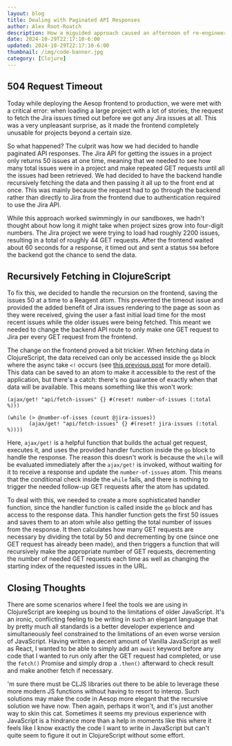```yaml
---
layout: blog
title: Dealing with Paginated API Responses
author: Alex Root-Roatch
description: How a miguided approach caused an afternoon of re-engineering
date: 2024-10-29T22:17:10-6:00
updated: 2024-10-29T22:17:10-6:00
thumbnail: /img/code-banner.jpg
category: [Clojure]
---
```


## 504 Request Timeout

Today while deploying the Aesop frontend to production, we were met with a critical error: when loading a large project with a lot of stories, the request to fetch the Jira issues timed out before we got any Jira issues at all. This was a very unpleasant surprise, as it made the frontend completely unusable for projects beyond a certain size. 

So what happened? The culprit was how we had decided to handle paginated API responses. The Jira API for getting the issues in a project only returns 50 issues at one time, meaning that we needed to see how many total issues were in a project and make repeated GET requests until all the issues had been retrieved. We had decided to have the backend handle recursively fetching the data and then passing it all up to the front end at once. This was mainly because the request had to go through the backend rather than directly to Jira from the frontend due to authentication required to use the Jira API. 

While this approach worked swimmingly in our sandboxes, we hadn't thought about how long it might take when project sizes grow into four-digit numbers. The Jira project we were trying to load had roughly 2200 issues, resulting in a total of roughly 44 GET requests. After the frontend waited about 60 seconds for a response, it timed out and sent a status `504` before the backend got the chance to send the data. 

## Recursively Fetching in ClojureScript

To fix this, we decided to handle the recursion on the frontend, saving the issues 50 at a time to a Reagent atom. This prevented the timeout issue and provided the added benefit of Jira issues rendering to the page as soon as they were received, giving the user a fast initial load time for the most recent issues while the older issues were being fetched. This meant we needed to change the backend API route to only make one GET request to Jira per every GET request from the frontend.

The change on the frontend proved a bit trickier. When fetching data in ClojureScript, the data received can only be accessed inside the `go` block where the async take `<!` occurs (see [this previous post](https://arootroatch-blog.vercel.app/fetch-requests-in-clojurescript) for more detail). This data can be saved to an atom to make it accessible to the rest of the application, but there's a catch: there's no guarantee of exactly when that data will be available. This means something like this won't work: 

```
(ajax/get! "api/fetch-issues" {} #(reset! number-of-issues (:total %)))

(while (> @number-of-isses (count @jira-issues)) 
       (ajax/get! "api/fetch-issues" {} #(reset! jira-issues (:total %))))
```

Here, `ajax/get!` is a helpful function that builds the actual get request, executes it, and uses the provided handler function inside the `go` block to handle the response. The reason this doesn't work is because the `while` will be evaluated immediately after the `ajax/get!` is invoked, without waiting for it to receive a response and update the `number-of-issues` atom. This means that the conditional check inside the `while` fails, and there is nothing to trigger the needed follow-up GET requests after the atom has updated. 

To deal with this, we needed to create a more sophisticated handler function, since the handler function is called inside the `go` block and has access to the response data. This handler function gets the first 50 issues and saves them to an atom while also getting the total number of issues from the response. It then calculates how many GET requests are necessary by dividing the total by 50 and decrementing by one (since one GET request has already been made), and then triggers a function that will recursively make the appropriate number of GET requests, decrementing the number of needed GET requests each time as well as changing the starting index of the requested issues in the URL. 

## Closing Thoughts

There are some scenarios where I feel the tools we are using in ClojureScript are keeping us bound to the limitations of older JavaScript. It's an ironic, conflicting feeling to be writing in such an elegant language that by pretty much all standards is a better developer experience and simultaneously feel constrained to the limitations of an even worse version of JavaScript. Having written a decent amount of Vanilla JavaScript as well as React, I wanted to be able to simply add an `await` keyword before any code that I wanted to run only after the GET request had completed, or use the `fetch()` Promise and simply drop a `.then()` afterward to check result and make another fetch if necessary. 

'm sure there must be CLJS libraries out there to be able to leverage these more modern JS functions without having to resort to interop. Such solutions may make the code in Aesop more elegant that the recursive solution we have now. Then again, perhaps it won't, and it's just another way to skin this cat. Sometimes it seems my previous experience with JavaScript is a hindrance more than a help in moments like this where it feels like I know exactly the code I want to write in JavaScript but can't quite seem to figure it out in ClojureScript without some effort. 
